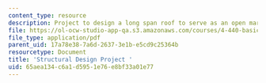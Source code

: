 ```yaml
---
content_type: resource
description: Project to design a long span roof to serve as an open market and pavilion.
file: https://ol-ocw-studio-app-qa.s3.amazonaws.com/courses/4-440-basic-structural-design-spring-2009/65aea134c6a1d5951e76e8bf33a01e77_MIT4_440s09_project03.pdf
file_type: application/pdf
parent_uid: 17a78e38-7a6d-2637-3e1b-e5cd9c25364b
resourcetype: Document
title: 'Structural Design Project '
uid: 65aea134-c6a1-d595-1e76-e8bf33a01e77
---
```

